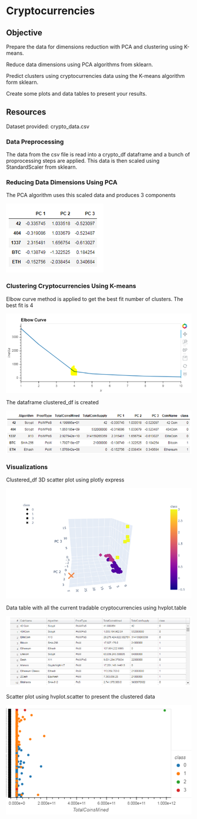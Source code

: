 # Cryptocurrencies
  
## Objective
  
Prepare the data for dimensions reduction with PCA and clustering using K-means.
  
Reduce data dimensions using PCA algorithms from sklearn.
  
Predict clusters using cryptocurrencies data using the K-means algorithm form sklearn.
  
Create some plots and data tables to present your results.
  
## Resources
  
Dataset provided: crypto_data.csv
  
### Data Preprocessing
  
The data from the csv file is read into a crypto_df dataframe and a bunch of proprocessing steps are applied. This data is then scaled using StandardScaler from sklearn.
  
### Reducing Data Dimensions Using PCA
  
The PCA algorithm uses this scaled data and produces 3 components

![alt_text](https://github.com/29bharat/Cryptocurrencies/blob/master/Resources/PCA.PNG)
  
  
### Clustering Cryptocurrencies Using K-means
  
Elbow curve method is applied to get the best fit number of clusters. The best fit is 4
  
![alt_text](https://github.com/29bharat/Cryptocurrencies/blob/master/Resources/Elbow%20Curve.PNG)
  
The dataframe clustered_df is created
  
![alt_text](https://github.com/29bharat/Cryptocurrencies/blob/master/Resources/clustered_df.PNG)
  
### Visualizations
  
Clustered_df 3D scatter plot using plotly express
  
![alt_text](https://github.com/29bharat/Cryptocurrencies/blob/master/Resources/3D%20Scatter.PNG)
  
Data table with all the current tradable cryptocurrencies using hvplot.table
  
![alt_text](https://github.com/29bharat/Cryptocurrencies/blob/master/Resources/hvplot%20table.PNG)
  
Scatter plot using hvplot.scatter to present the clustered data
  
![alt_text](https://github.com/29bharat/Cryptocurrencies/blob/master/Resources/clustered_df%20scatter%20plot.PNG)
  

